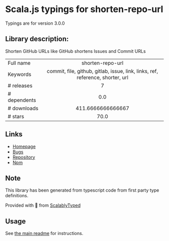 
# Scala.js typings for shorten-repo-url

Typings are for version 3.0.0

## Library description:
Shorten GitHub URLs like GitHub shortens Issues and Commit URLs

|                    |                 |
| ------------------ | :-------------: |
| Full name          | shorten-repo-url |
| Keywords           | commit, file, github, gitlab, issue, link, links, ref, reference, shorter, url |
| # releases         | 7 |
| # dependents       | 0.0 |
| # downloads        | 411.6666666666667 |
| # stars            | 70.0 |

## Links
- [Homepage](https://github.com/refined-github/shorten-repo-url#readme)
- [Bugs](https://github.com/refined-github/shorten-repo-url/issues)
- [Repository](https://github.com/refined-github/shorten-repo-url)
- [Npm](https://www.npmjs.com/package/shorten-repo-url)
    


## Note
This library has been generated from typescript code from first party type definitions.

Provided with :purple_heart: from [ScalablyTyped](https://github.com/oyvindberg/ScalablyTyped)

## Usage
See [the main readme](../../readme.md) for instructions.


